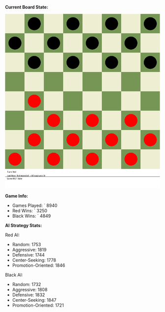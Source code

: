 
**Current Board State:**  
<!-- START_GIF -->
![Checkers Game](./checkers_game.gif)
<!-- END_GIF -->

**Game Info:**  
- Games Played: `<!-- GAMES_PLAYED --> 8940
- Red Wins: `<!-- RED_WINS --> 3250
- Black Wins: `<!-- BLACK_WINS --> 4849

<!-- AI_STATS -->
**AI Strategy Stats:**

Red AI:
- Random: 1753
- Aggressive: 1819
- Defensive: 1744
- Center-Seeking: 1778
- Promotion-Oriented: 1846

Black AI:
- Random: 1732
- Aggressive: 1808
- Defensive: 1832
- Center-Seeking: 1847
- Promotion-Oriented: 1721
